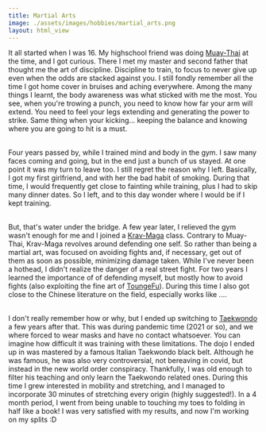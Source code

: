 ```yaml
---
title: Martial Arts
image: ./assets/images/hobbies/martial_arts.png
layout: html_view
---
```


It all started when I was 16. 
My highschool friend was doing [Muay-Thai](https://en.wikipedia.org/wiki/Muay_Thai) at the time, and I got curious. There I met my master and second father that thought me the art of discipline. Discipline to train, to focus to never give up even when the odds are stacked against you. 
I still fondly remember all the time I got home cover in bruises and aching everywhere. Among the many things I learnt, the body awareness was what sticked with me the most. 
You see, when you're trowing a punch, you need to know how far your arm will extend. You need to feel your legs extending and generating the power to strike. Same thing when your kicking... keeping the balance and knowing where you are going to hit is a must. 
<br />
<br />

Four years passed by, while I trained mind and body in the gym. I saw many faces coming and going, but in the end just a bunch of us stayed. 
At one point it was my turn to leave too. 
I still regret the reason why I left. Basically, I got my first girlfriend, and with her the bad habit of smoking. During that time, I would frequently get close to fainting while training, plus I had to skip many dinner dates.
So I left, and to this day wonder where I would be if I kept training. 
<br />
<br />

But, that's water under the bridge. 
A few year later, I relieved the gym wasn't enough for me and I joined a [Krav-Maga](https://en.wikipedia.org/wiki/Krav_Maga) class. Contrary to Muay-Thai, Krav-Maga revolves around defending one self. So rather than being a martial art, was focused on avoiding fights and, if necessary, get out of them as soon as possible, minimizing damage taken. 
While I've never been a hothead, I didn't realize the danger of a real street fight. For two years I learned the importance of of defending myself, but mostly how to avoid fights (also exploiting the fine art of [ToungeFu](https://www.youtube.com/watch?v=mN0WhTKdSuU)). 
During this time I also got close to the Chinese literature on the field, especially works like ....
<br />
<br />

I don't really remember how or why, but I ended up switching to [Taekwondo](https://en.wikipedia.org/wiki/Taekwondo) a few years after that. This was during pandemic time (2021 or so), and we where forced to wear masks and have no contact whatsoever. You can imagine how difficult it was training with these limitations. 
The dojo I ended up in was mastered by a famous Italian Taekwondo black belt. Although he was famous, he was also very controversial, not bereaving in covid, but instead in the new world order conspiracy. Thankfully, I was old enough to filter his teaching and only learn the Taekwondo related ones. 
During this time I grew interested in mobility and stretching, and I managed to incorporate 30 minutes of stretching every origin (highly suggested!).
In a 4 month period, I went from being unable to touching my toes to folding in half like a book! 
I was very satisfied with my results, and now I'm working on my splits :D


